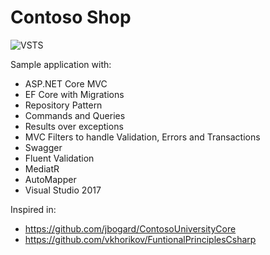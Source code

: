 # Contoso Shop

![VSTS](https://tiagao.visualstudio.com/_apis/public/build/definitions/26d52dd0-7b3c-4d1b-bd8a-523896674d68/5/badge)

Sample application with: 

* ASP.NET Core MVC
* EF Core with Migrations
* Repository Pattern
* Commands and Queries
* Results over exceptions
* MVC Filters to handle Validation, Errors and Transactions
* Swagger
* Fluent Validation
* MediatR
* AutoMapper
* Visual Studio 2017

Inspired in:

* https://github.com/jbogard/ContosoUniversityCore
* https://github.com/vkhorikov/FuntionalPrinciplesCsharp
